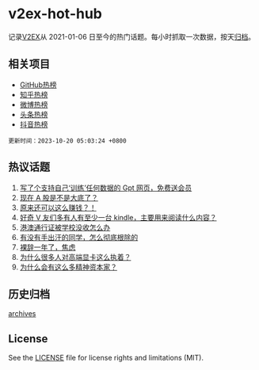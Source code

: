 # v2ex-hot-hub

 记录[V2EX](https://www.v2ex.com/)从 2021-01-06 日至今的热门话题。每小时抓取一次数据，按天[归档](archives)。
 
 ## 相关项目

- [GitHub热榜](https://github.com/snaildev/github-hot-hub)
- [知乎热榜](https://github.com/snaildev/zhihu-hot-hub)
- [微博热榜](https://github.com/snaildev/weibo-hot-hub)
- [头条热榜](https://github.com/snaildev/toutiao-hot-hub)
- [抖音热榜](https://github.com/snaildev/douyin-hot-hub)


 `更新时间：2023-10-20 05:03:24 +0800`

## 热议话题

1. [写了个支持自己‘训练’任何数据的 Gpt 网页，免费送会员](https://www.v2ex.com/t/983404)
1. [现在 A 股是不是大底了？](https://www.v2ex.com/t/983365)
1. [原来还可以这么赚钱？！](https://www.v2ex.com/t/983344)
1. [好奇 V 友们多有人有至少一台 kindle，主要用来阅读什么内容？](https://www.v2ex.com/t/983414)
1. [港澳通行证被学校没收怎么办](https://www.v2ex.com/t/983522)
1. [有没有手出汗的同学，怎么彻底根除的](https://www.v2ex.com/t/983499)
1. [裸辞一年了，焦虑](https://www.v2ex.com/t/983360)
1. [为什么很多人对高端显卡这么执着？](https://www.v2ex.com/t/983407)
1. [为什么会有这么多精神资本家？](https://www.v2ex.com/t/983364)

## 历史归档

[archives](archives)

## License

See the [LICENSE](LICENSE) file for license rights and limitations (MIT).
